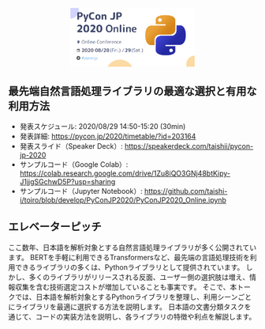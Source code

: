 <p align="center"><img width="50%" src="PyConJP2020_Online.png" /></p>

## 最先端自然言語処理ライブラリの最適な選択と有用な利用方法

- 発表スケジュール: 2020/08/29 14:50-15:20 (30min)
- 発表詳細: https://pycon.jp/2020/timetable/?id=203164
- 発表スライド（Speaker Deck）: https://speakerdeck.com/taishii/pycon-jp-2020
- サンプルコード（Google Colab）: https://colab.research.google.com/drive/1Zu8iQO3GNj48btKipy-J1jjgSGchwD5P?usp=sharing
- サンプルコード（Jupyter Notebook）: https://github.com/taishi-i/toiro/blob/develop/PyConJP2020/PyConJP2020_Online.ipynb

## エレベーターピッチ

ここ数年、日本語を解析対象とする自然言語処理ライブラリが多く公開されています。
BERTを手軽に利用できるTransformersなど、最先端の言語処理技術を利用できるライブラリの多くは、Pythonライブラリとして提供されています。
しかし、多くのライブラリがリリースされる反面、ユーザー側の選択肢は増え、情報収集を含む技術選定コストが増加していることも事実です。
そこで、本トークでは、日本語を解析対象とするPythonライブラリを整理し、利用シーンごとにライブラリを最適に選択する方法を説明します。
日本語の文書分類タスクを通じて、コードの実装方法を説明し、各ライブラリの特徴や利点を解説します。
